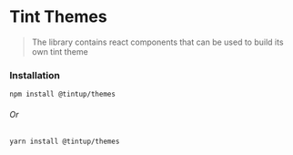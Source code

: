 # Tint Themes

> The library contains react components that can be used to build its own tint theme

### Installation

`npm install @tintup/themes`

###### Or

`yarn install @tintup/themes`

